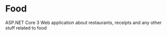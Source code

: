 # Food
ASP.NET Core 3 Web application about restaurants, receipts and any other stuff related to food

